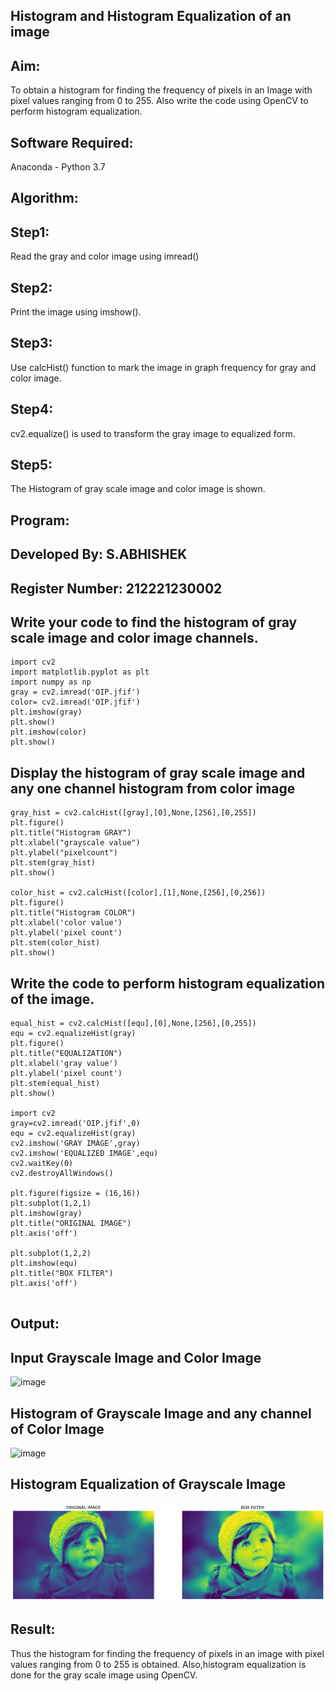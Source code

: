 ## Histogram and Histogram Equalization of an image
## Aim:
To obtain a histogram for finding the frequency of pixels in an Image with pixel values ranging from 0 to 255. Also write the code using OpenCV to perform histogram equalization.

## Software Required:
Anaconda - Python 3.7

## Algorithm:
## Step1:
Read the gray and color image using imread()

## Step2:
Print the image using imshow().

## Step3:
Use calcHist() function to mark the image in graph frequency for gray and color image.

## Step4:
cv2.equalize() is used to transform the gray image to equalized form.

## Step5:
The Histogram of gray scale image and color image is shown.

## Program:

## Developed By: S.ABHISHEK
## Register Number: 212221230002

## Write your code to find the histogram of gray scale image and color image channels.
```
import cv2
import matplotlib.pyplot as plt
import numpy as np
gray = cv2.imread('OIP.jfif')
color= cv2.imread('OIP.jfif')
plt.imshow(gray)
plt.show()
plt.imshow(color)
plt.show()
```


## Display the histogram of gray scale image and any one channel histogram from color image
```
gray_hist = cv2.calcHist([gray],[0],None,[256],[0,255])
plt.figure()
plt.title("Histogram GRAY")
plt.xlabel("grayscale value")
plt.ylabel("pixelcount")
plt.stem(gray_hist)
plt.show()

color_hist = cv2.calcHist([color],[1],None,[256],[0,256])
plt.figure()
plt.title("Histogram COLOR")
plt.xlabel('color value')
plt.ylabel('pixel count')
plt.stem(color_hist)
plt.show()
```




## Write the code to perform histogram equalization of the image. 
```
equal_hist = cv2.calcHist([equ],[0],None,[256],[0,255])
equ = cv2.equalizeHist(gray)
plt.figure()
plt.title("EQUALIZATION")
plt.xlabel('gray value')
plt.ylabel('pixel count')
plt.stem(equal_hist)
plt.show()

import cv2
gray=cv2.imread('OIP.jfif',0)
equ = cv2.equalizeHist(gray)
cv2.imshow('GRAY IMAGE',gray)
cv2.imshow('EQUALIZED IMAGE',equ)
cv2.waitKey(0)
cv2.destroyAllWindows()

plt.figure(figsize = (16,16))
plt.subplot(1,2,1)
plt.imshow(gray)
plt.title("ORIGINAL IMAGE")
plt.axis('off')

plt.subplot(1,2,2)
plt.imshow(equ)
plt.title("BOX FILTER")
plt.axis('off')


```
## Output:
## Input Grayscale Image and Color Image
![image](https://user-images.githubusercontent.com/66360846/230031763-298f68a3-5e37-45be-bbb2-3356290dac90.png)
## Histogram of Grayscale Image and any channel of Color Image
![image](https://user-images.githubusercontent.com/66360846/230033158-1ee05585-8fea-4470-baae-b1706493755f.png)
## Histogram Equalization of Grayscale Image
![](./exp4.png)

## Result: 
Thus the histogram for finding the frequency of pixels in an image with pixel values ranging from 0 to 255 is obtained. Also,histogram equalization is done for the gray scale image using OpenCV.
